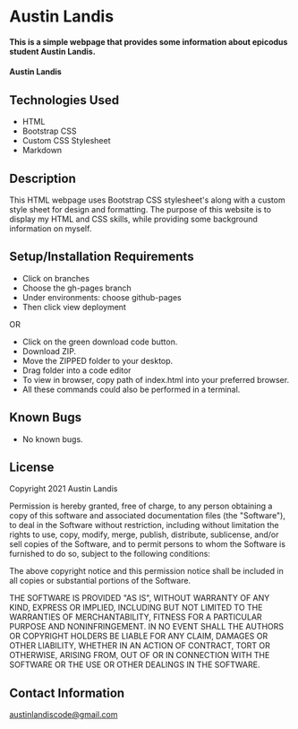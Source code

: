 # Austin Landis

#### This is a simple webpage that provides some information about epicodus student Austin Landis.

#### Austin Landis

## Technologies Used

* HTML
* Bootstrap CSS
* Custom CSS Stylesheet
* Markdown

## Description

This HTML webpage uses Bootstrap CSS stylesheet's along with a custom style sheet for design and formatting. The purpose of this website is to display my HTML and CSS skills, while providing some background information on myself.

## Setup/Installation Requirements

* Click on branches
* Choose the gh-pages branch
* Under environments: choose github-pages
* Then click view deployment

OR

* Click on the green download code button.
* Download ZIP.
* Move the ZIPPED folder to your desktop.
* Drag folder into a code editor
* To view in browser, copy path of index.html into your preferred browser.
* All these commands could also be performed in a terminal.
## Known Bugs

* No known bugs.

## License

Copyright 2021 Austin Landis

Permission is hereby granted, free of charge, to any person obtaining a copy of this software and associated documentation files (the "Software"), to deal in the Software without restriction, including without limitation the rights to use, copy, modify, merge, publish, distribute, sublicense, and/or sell copies of the Software, and to permit persons to whom the Software is furnished to do so, subject to the following conditions:

The above copyright notice and this permission notice shall be included in all copies or substantial portions of the Software.

THE SOFTWARE IS PROVIDED "AS IS", WITHOUT WARRANTY OF ANY KIND, EXPRESS OR IMPLIED, INCLUDING BUT NOT LIMITED TO THE WARRANTIES OF MERCHANTABILITY, FITNESS FOR A PARTICULAR PURPOSE AND NONINFRINGEMENT. IN NO EVENT SHALL THE AUTHORS OR COPYRIGHT HOLDERS BE LIABLE FOR ANY CLAIM, DAMAGES OR OTHER LIABILITY, WHETHER IN AN ACTION OF CONTRACT, TORT OR OTHERWISE, ARISING FROM, OUT OF OR IN CONNECTION WITH THE SOFTWARE OR THE USE OR OTHER DEALINGS IN THE SOFTWARE.

## Contact Information

austinlandiscode@gmail.com